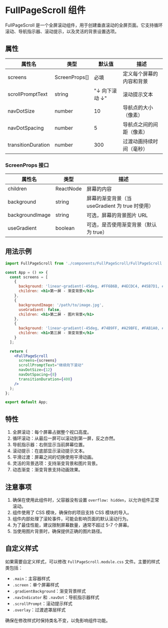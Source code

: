 # FullPageScroll 组件

FullPageScroll 是一个全屏滚动组件，用于创建垂直滚动的全屏页面。它支持循环滚动、导航指示器、滚动提示，以及灵活的背景设置选项。

## 属性

| 属性名 | 类型 | 默认值 | 描述 |
|--------|------|--------|------|
| screens | ScreenProps[] | 必填 | 定义每个屏幕的内容和背景 |
| scrollPromptText | string | "↓ 向下滚动 ↓" | 滚动提示文本 |
| navDotSize | number | 10 | 导航点的大小（像素） |
| navDotSpacing | number | 5 | 导航点之间的间距（像素） |
| transitionDuration | number | 300 | 过渡动画持续时间（毫秒） |

### ScreenProps 接口

| 属性名 | 类型 | 描述 |
|--------|------|------|
| children | ReactNode | 屏幕的内容 |
| background | string | 屏幕的渐变背景（当 useGradient 为 true 时使用） |
| backgroundImage | string | 可选，屏幕的背景图片 URL |
| useGradient | boolean | 可选，是否使用渐变背景（默认为 true） |

## 用法示例

```jsx
import FullPageScroll from './components/FullPageScroll/FullPageScroll';

const App = () => {
  const screens = [
    {
      background: 'linear-gradient(-45deg, #FF6B6B, #4ECDC4, #45B7D1, #FDCB6E, #FF9FF3)',
      children: <h1>第一屏 - 渐变背景</h1>
    },
    {
      backgroundImage: '/path/to/image.jpg',
      useGradient: false,
      children: <h1>第二屏 - 图片背景</h1>
    },
    {
      background: 'linear-gradient(-45deg, #74B9FF, #A29BFE, #FAB1A0, #81ECEC, #FD79A8)',
      children: <h1>第三屏 - 渐变背景</h1>
    }
  ];

  return (
    <FullPageScroll
      screens={screens}
      scrollPromptText="继续向下滚动"
      navDotSize={12}
      navDotSpacing={8}
      transitionDuration={400}
    />
  );
};

export default App;
```

## 特性

1. 全屏滚动：每个屏幕占据整个视口高度。
2. 循环滚动：从最后一屏可以滚动到第一屏，反之亦然。
3. 导航指示器：右侧显示当前屏幕位置。
4. 滚动提示：在底部显示滚动提示文本。
5. 平滑过渡：屏幕之间的切换使用平滑动画。
6. 灵活的背景选项：支持渐变背景和图片背景。
7. 动态渐变：渐变背景支持动画效果。

## 注意事项

1. 确保在使用此组件时，父容器没有设置 `overflow: hidden`，以允许组件正常滚动。
2. 组件使用了 CSS 模块，确保你的项目支持 CSS 模块的导入。
3. 组件内部处理了滚轮事件，可能会影响页面的默认滚动行为。
4. 为了最佳性能，建议限制屏幕数量，通常不超过 5-7 个屏幕。
5. 当使用图片背景时，确保提供正确的图片路径。

## 自定义样式

如果需要自定义样式，可以修改 `FullPageScroll.module.css` 文件。主要的样式类包括：

- `.main`：主容器样式
- `.screen`：单个屏幕样式
- `.gradientBackground`：渐变背景样式
- `.navIndicator` 和 `.navDot`：导航指示器样式
- `.scrollPrompt`：滚动提示样式
- `.overlay`：过渡遮罩层样式

确保在修改样式时保持类名不变，以免影响组件功能。
